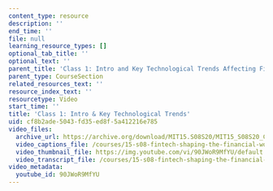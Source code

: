 ```yaml
---
content_type: resource
description: ''
end_time: ''
file: null
learning_resource_types: []
optional_tab_title: ''
optional_text: ''
parent_title: 'Class 1: Intro and Key Technological Trends Affecting Financial Services'
parent_type: CourseSection
related_resources_text: ''
resource_index_text: ''
resourcetype: Video
start_time: ''
title: 'Class 1: Intro & Key Technological Trends'
uid: cf8b2ade-5043-fd35-ed8f-5a412216e785
video_files:
  archive_url: https://archive.org/download/MIT15.S08S20/MIT15_S08S20_Class01_300k.mp4
  video_captions_file: /courses/15-s08-fintech-shaping-the-financial-world-spring-2020/08fc51ae61cd5e39a332f878e2b5f92d_90JWoR9MfYU.vtt
  video_thumbnail_file: https://img.youtube.com/vi/90JWoR9MfYU/default.jpg
  video_transcript_file: /courses/15-s08-fintech-shaping-the-financial-world-spring-2020/862f3544b02d698971e6f5efe4623ecc_90JWoR9MfYU.pdf
video_metadata:
  youtube_id: 90JWoR9MfYU
---
```

